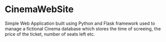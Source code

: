 # CinemaWebSite
Simple Web Application built using Python and Flask framework used to manage a fictional Cinema database which stores the time of screeing, the price of the ticket, number of seats left etc.
